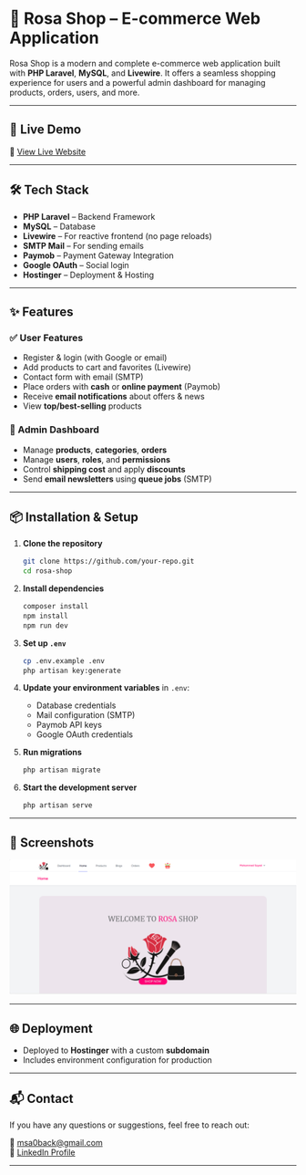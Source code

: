 # 🌹 Rosa Shop – E-commerce Web Application

Rosa Shop is a modern and complete e-commerce web application built with **PHP Laravel**, **MySQL**, and **Livewire**. It offers a seamless shopping experience for users and a powerful admin dashboard for managing products, orders, users, and more.

---

## 🚀 Live Demo

🔗 [View Live Website](https://rosa.mo-sayed.site)

---

## 🛠️ Tech Stack

- **PHP Laravel** – Backend Framework  
- **MySQL** – Database  
- **Livewire** – For reactive frontend (no page reloads)  
- **SMTP Mail** – For sending emails  
- **Paymob** – Payment Gateway Integration  
- **Google OAuth** – Social login  
- **Hostinger** – Deployment & Hosting  

---

## ✨ Features

### ✅ User Features

- Register & login (with Google or email)
- Add products to cart and favorites (Livewire)
- Contact form with email (SMTP)
- Place orders with **cash** or **online payment** (Paymob)
- Receive **email notifications** about offers & news
- View **top/best-selling** products

### 🔧 Admin Dashboard

- Manage **products**, **categories**, **orders**
- Manage **users**, **roles**, and **permissions**
- Control **shipping cost** and apply **discounts**
- Send **email newsletters** using **queue jobs** (SMTP)

---

## 📦 Installation & Setup

1. **Clone the repository**
   ```bash
   git clone https://github.com/your-repo.git
   cd rosa-shop
   ```

2. **Install dependencies**
   ```bash
   composer install
   npm install
   npm run dev
   ```

3. **Set up `.env`**
   ```bash
   cp .env.example .env
   php artisan key:generate
   ```

4. **Update your environment variables** in `.env`:
   - Database credentials
   - Mail configuration (SMTP)
   - Paymob API keys
   - Google OAuth credentials

5. **Run migrations**
   ```bash
   php artisan migrate
   ```

6. **Start the development server**
   ```bash
   php artisan serve
   ```

---

## 📸 Screenshots

<p align="center">
    <img src="./imgs/rosa.png" width="1000" alt="Rosa Shop">
</p>

---

## 🌐 Deployment

- Deployed to **Hostinger** with a custom **subdomain**
- Includes environment configuration for production

---

## 📬 Contact

If you have any questions or suggestions, feel free to reach out:

📧 msa0back@gmail.com  
🔗 [LinkedIn Profile](https://www.linkedin.com/in/mohamed-sayed-back-end0)

---
